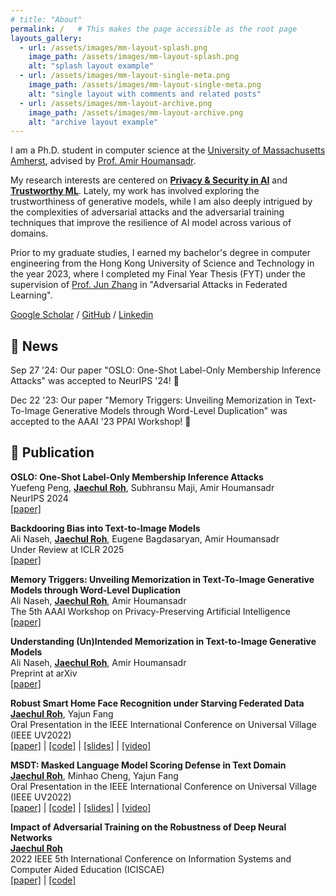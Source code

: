 ```yaml
---
# title: "About"
permalink: /   # This makes the page accessible as the root page
layouts_gallery:
  - url: /assets/images/mm-layout-splash.png
    image_path: /assets/images/mm-layout-splash.png
    alt: "splash layout example"
  - url: /assets/images/mm-layout-single-meta.png
    image_path: /assets/images/mm-layout-single-meta.png
    alt: "single layout with comments and related posts"
  - url: /assets/images/mm-layout-archive.png
    image_path: /assets/images/mm-layout-archive.png
    alt: "archive layout example"
---
```


<!-- ######################################################################################################################################## -->
I am a Ph.D. student in computer science at the <a href="https://www.cics.umass.edu/" target="_black">University of Massachusetts Amherst</a>, advised by <a href="https://people.cs.umass.edu/~amir/" target="_blank">Prof. Amir Houmansadr</a>. 

My research interests are centered on <b><u>Privacy & Security in AI</u></b> and <b><u>Trustworthy ML</u></b>. Lately, my work has involved exploring the trustworthiness of generative models, while I am also deeply intrigued by the complexities of adversarial attacks and the adversarial training techniques that improve the resilience of AI model across various of domains.

Prior to my graduate studies, I earned my bachelor's degree in computer engineering from the Hong Kong University of Science and Technology in the year 2023, where I completed my Final Year Thesis (FYT) under the supervision of <a href="https://eejzhang.people.ust.hk/" target="_black">Prof. Jun Zhang</a> in "Adversarial Attacks in Federated Learning".


[Google Scholar](https://scholar.google.com/citations?user=knCeRjsAAAAJ&hl=ko) / [GitHub](https://github.com/jcroh0508) / [Linkedin](https://www.linkedin.com/in/jaechul-roh-572363155/)

<!-- ############################################################################################### -->
## 📣 News

Sep 27 '24: Our paper "OSLO: One-Shot Label-Only Membership Inference Attacks" was accepted to NeurIPS '24! 🎉

Dec 22 '23: Our paper "Memory Triggers: Unveiling Memorization in Text-To-Image Generative Models through Word-Level Duplication" was accepted to the  AAAI '23 PPAI Workshop! 🎉

<!-- ######################################################################################################################################## -->

## 📝 Publication

**OSLO: One-Shot Label-Only Membership Inference Attacks** <br>
   Yuefeng Peng, <u><b>Jaechul Roh</b></u>, Subhransu Maji, Amir Houmansadr <br>
   NeurIPS 2024 <br>
   <a href="https://arxiv.org/pdf/2405.16978" target="_blank">[paper]</a>


**Backdooring Bias into Text-to-Image Models**  
   Ali Naseh, **<u><b>Jaechul Roh</b></u>**, Eugene Bagdasaryan, Amir Houmansadr  
   Under Review at ICLR 2025  
   [[paper]](https://arxiv.org/pdf/2406.15213)

**Memory Triggers: Unveiling Memorization in Text-To-Image Generative Models through Word-Level Duplication**  
   Ali Naseh, **<u><b>Jaechul Roh</b></u>**, Amir Houmansadr  
   The 5th AAAI Workshop on Privacy-Preserving Artificial Intelligence  
   [[paper]](https://arxiv.org/pdf/2312.03692)

**Understanding (Un)Intended Memorization in Text-to-Image Generative Models**  
   Ali Naseh, **<u><b>Jaechul Roh</b></u>**, Amir Houmansadr  
   Preprint at arXiv  
   [[paper]](https://arxiv.org/pdf/2312.07550)

**Robust Smart Home Face Recognition under Starving Federated Data**  
   **<u><b>Jaechul Roh</b></u>**, Yajun Fang  
   Oral Presentation in the IEEE International Conference on Universal Village (IEEE UV2022)  
   [[paper]](https://ieeexplore.ieee.org/stamp/stamp.jsp?arnumber=10175525) | [[code]](https://github.com/jcroh0508/FLATS) | [[slides]](https://www.jrohs.com/_files/ugd/c489e1_bbc7e44075944cad98da82f31e7430ae.pdf) | [[video]](https://www.youtube.com/watch?v=Tj9QiJEUBXU&ab_channel=jroh)

**MSDT: Masked Language Model Scoring Defense in Text Domain**  
   **<u><b>Jaechul Roh</b></u>**, Minhao Cheng, Yajun Fang  
   Oral Presentation in the IEEE International Conference on Universal Village (IEEE UV2022)  
   [[paper]](https://ieeexplore.ieee.org/document/10175524) | [[code]](https://github.com/jcroh0508/MSDT) | [[slides]](https://www.jrohs.com/_files/ugd/c489e1_bbc7e44075944cad98da82f31e7430ae.pdf) | [[video]](https://www.youtube.com/watch?v=oO3FbxnMdv0&ab_channel=jroh)

**Impact of Adversarial Training on the Robustness of Deep Neural Networks**  
   **<u><b>Jaechul Roh</b></u>**  
   2022 IEEE 5th International Conference on Information Systems and Computer Aided Education (ICISCAE)  
   [[paper]](https://ieeexplore.ieee.org/abstract/document/9927611) | [[code]](https://github.com/jcroh0508/Adversarial_Training_Impact)
